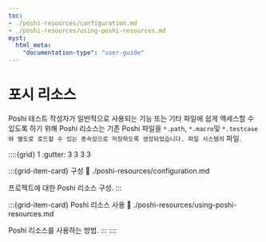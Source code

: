 ```yaml
---
toc:
- ./poshi-resources/configuration.md
- ./poshi-resources/using-poshi-resources.md
myst:
  html_meta:
    "documentation-type": "user-guide"
---
```

# 포시 리소스

Poshi 테스트 작성자가 일반적으로 사용되는 기능 또는 기타 파일에 쉽게 액세스할 수 있도록 하기 위해 Poshi 리소스는 기존 Poshi 파일을 `*.path`, `*.macro`및 `*.testcase와 별도로 로드할 수 있는 종속성으로 저장하도록 생성되었습니다. 파일 시스템의` 파일.

::::{grid} 1
:gutter: 3 3 3 3

:::{grid-item-card} 구성
:link: ./poshi-resources/configuration.md

프로젝트에 대한 Poshi 리소스 구성.
:::

:::{grid-item-card} Poshi 리소스 사용
:link: ./poshi-resources/using-poshi-resources.md

Poshi 리소스를 사용하는 방법.
:::
::::

